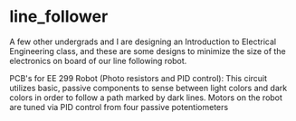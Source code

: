 # line_follower 
A few other undergrads and I are designing an Introduction to Electrical Engineering class,
and these are some designs to minimize the size of the electronics on board of our line following robot.

PCB's for EE 299 Robot (Photo resistors and PID control):
This circuit utilizes basic, passive components to sense between light colors and dark colors in order
to follow a path marked by dark lines. Motors on the robot are tuned via PID control from four passive 
potentiometers
